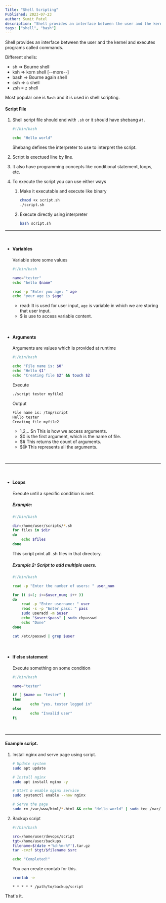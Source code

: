 ```yaml
---
Title: "Shell Scripting"
Published: 2023-07-23
author: Sumit Patel
description: "Shell provides an interface between the user and the kernel and executes programs called commands."
tags: ["shell", "bash"]
---
```


Shell provides an interface between the user and the kernel and executes programs called commands.

Different shells:

* sh  => Bourne shell
* ksh => korn shell [--more--]
* bash => Bourne again shell
* csh => c shell
* zsh = z shell

Most popular one is `Bash` and it is used in shell scripting.


#### Script File 

1. Shell script file should end with `.sh` or it should have shebang `#!`.

    ```bash
    #!/bin/bash

    echo "Hello world"
    ```

    Shebang defines the interpreter to use to interpret the script.

2. Script is exectued line by line.
3. It also have programming concepts like conditional statement, loops, etc.
4. To execute the script you can use either ways
    
    1. Make it executable and execute like binary
        
        ```bash
        chmod +x script.sh
        ./script.sh
        ```
    2. Execute directly using interpreter 
        
        ```bash
        bash script.sh
        ```

---
&nbsp;

* #### Variables

    Variable store some values
    ```bash
    #!/bin/bash

    name="tester"
    echo "hello $name"

    read -p "Enter you age: " age
    echo "your age is $age"
    ```
    - read: It is used for user input, `age` is variable in which we are storing that user input.
    - $ is use to access variable content.

&nbsp;

* #### Arguments

    Arguments are values which is provided at runtime

    ```bash
    #!/bin/bash
    
    echo "File name is: $0"
    echo "Hello $1"
    echo "Creating file $2" && touch $2 
    ```
    
    Execute 
    
    ```bash
    ./script tester myfile2
    ```
    
    Output

    ```bash
    File name is: /tmp/script
    Hello tester
    Creating file myfile2
    ```
    - $1,$2,.. $n This is how we access arguments.
    - $0 is the first argument, which is the name of file.
    - $# This returns the count of arguments.
    - $@ This represents all the arguments.
   
   &nbsp;
        
---
&nbsp; 

* #### Loops

    Execute until a specific condition is met.
    
    ##### Example:
    ```bash
    #!/bin/bash

    dir=/home/user/scripts/*.sh
    for files in $dir
    do
        echo $files
    done
    ```
    This script print all .sh files in that directory.
    
    ##### Example 2: Script to add multiple users.

    ```bash
    #!/bin/bash

    read -p "Enter the number of users: " user_num

    for (( i=1; i<=$user_num; i++ ))
    do
        read -p "Enter username: " user
        read -s -p "Enter pass: " pass
        sudo useradd -m $user
        echo "$user:$pass" | sudo chpasswd
        echo "Done"
    done

    cat /etc/passwd | grep $user
    ```

&nbsp;

* #### If else statement

    Execute something on some condition

    ```bash
    #!/bin/bash

    name="tester"

    if [ $name == "tester" ]
    then
            echo "yes, tester logged in"
    else 
            echo "Invalid user"
    fi
    ```

    &nbsp;
---
    
#### Example script.

1. Install  nginx and serve page using script.
    ```bash
    # Update system
    sudo apt update

    # Install nginx
    sudo apt install nginx -y

    # Start & enable nginx service
    sudo systemctl enable --now nginx

    # Serve the page
    sudo rm /var/www/html/*.html && echo "Hello world" | sudo tee /var/www/html/index.html 
    ```

2. Backup script

    ```bash
    #!/bin/bash

    src=/home/user/devops/script
    tgt=/home/user/backups
    filename=$(date +'%d-%m-%Y').tar.gz
    tar -cvzf $tgt/$filename $src 

    echo "Completed!"
    ```

    You can create crontab for this.

    ```bash
    crontab -e
    ```
    ```cron
    * * * * * /path/to/backup/script
    ```

That's it.
